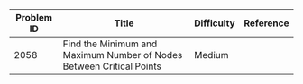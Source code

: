 | Problem ID | Title | Difficulty | Reference
| --- | --- | --- | ---
| 2058 | Find the Minimum and Maximum Number of Nodes Between Critical Points | Medium | 
